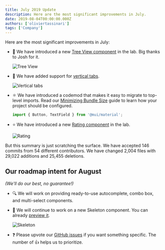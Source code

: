 ```yaml
---
title: July 2019 Update
description: Here are the most significant improvements in July.
date: 2019-08-04T00:00:00.000Z
authors: ['oliviertassinari']
tags: ['Company']
---
```


Here are the most significant improvements in July:

- 🌳 We have introduced a new [Tree View component](/components/tree-view/) in the lab. Big thanks to Josh for it.

  ![Tree View](/static/blog/july-2019-update/tree-view.gif)

- 💄 We have added support for [vertical tabs](/components/tabs/#vertical-tabs).

  ![Vertical tabs](/static/blog/july-2019-update/vertical-tabs.png)

- ⚛️ We have introduced a codemod that makes it easy to migrate to top-level imports.
  Read our [Minimizing Bundle Size](/guides/minimizing-bundle-size/) guide to learn how your project should be configured.

  ```js
  import { Button, TextField } from '@mui/material';
  ```

- ⭐️ We have introduced a new [Rating component](/components/rating/) in the lab.

  ![Rating](/static/blog/july-2019-update/rating.png)

But this summary is just scratching the surface. We have accepted 146 commits from 54 different contributors. We have changed 2,004 files with 29,022 additions and 25,455 deletions.

## Our roadmap intent for August

_(We'll do our best, no guarantee!)_

- 🔍 We will work on providing ready-to-use autocomplete, combo box, and multi-select components.

- 🦴 We will continue to work on a new Skeleton component. You can already [preview it](https://deploy-preview-16786--material-ui.netlify.app/components/skeleton/).

  ![Skeleton](/static/blog/july-2019-update/skeleton.png)

- ❓ Please upvote our [GitHub issues](https://github.com/mui/material-ui/issues) if you want something specific. The number of 👍 helps us to prioritize.
